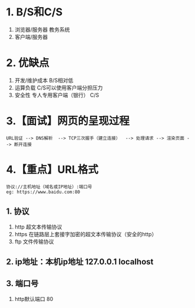 # 1. B/S和C/S
1. 浏览器/服务器 教务系统
2. 客户端/服务器 
# 2. 优缺点
1. 开发/维护成本		B/S相对低 
2. 运算负载			C/S可以使用客户端分担压力
3. 安全性			专人专用客户端（银行）  C/S
# 3.【面试】网页的呈现过程
	URL验证 --> DNS解析  --> TCP三次握手（建立连接）  --> 处理请求 --> 渲染页面 --> 断开连接
# 4.【重点】URL格式
	协议://主机地址（域名或IP地址）:端口号
	eg: https://www.baidu.com:80
## 1. 协议
1. http 超文本传输协议
2. https 在链路层上套接字加密的超文本传输协议（安全的http）
3. ftp 文件传输协议 
## 2. ip地址：本机ip地址 127.0.0.1 localhost
## 3. 端口号
1. http默认端口 80

	